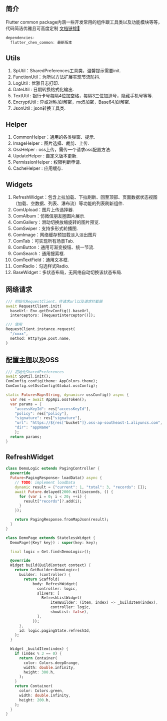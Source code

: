 <a name="HJUr4"></a>
## 简介
Flutter common package内涵一些开发常用的组件跟工具类以及功能模块等等，代码简洁优雅且可高度定制
[文档链接🔗](#%20%E3%80%8AFlutter_Chen_Common%E3%80%8B)
```dart
dependencies:
  flutter_chen_common: 最新版本
```
<a name="rwY8X"></a>
## Utils

1. SpUtil：SharedPreferences工具类，温馨提示需要init.
2. FunctionUtil：为所以方法扩展实现节流防抖.
3. LogUtil : 优雅日志打印.
4. DateUtil : 日期转换格式化输出.
5. TextUtil : 银行卡号每隔4位加空格，每隔3三位加逗号，隐藏手机号等等.
6. EncryptUtil : 异或对称加/解密，md5加密，Base64加/解密.
7. JsonUtil : json转换工具类.
<a name="Mbu4V"></a>
## Helper

1. CommonHelper：通用的各类弹窗、提示.
2. ImageHelper：图片选择、裁剪、上传.
3. OssHelper : oss上传，需传一个请求oss配置方法.
4. UpdateHelper : 自定义版本更新.
5. PermissionHelper : 权限判断申请.
6. CacheHelper : 应用缓存.
<a name="H7AaX"></a>
## Widgets

1. RefreshWidget：包含上拉加载、下拉刷新、回至顶部、页面数据状态视图（加载、空数据、列表、瀑布流）等功能的列表刷新组件.
2. ComUpload：图片上传选择器.
3. ComAlbum：仿微信朋友圈图片展示.
4. ComGallery：滑动切换放缩旋转的图片预览.
5. ComSwiper：支持多形式轮播图.
6. ComImage：网络缓存预加载淡入淡出图片
7. ComTab：可实现所有场景Tab.
8. ComButton：通用可渐变按钮、统一节流.
9. ComSearch：通用搜索框.
10. ComTextField：通用文本框.
11. ComRadio：勾选样式Radio.
12. BaseWidget：多状态布局，无网络自动切换该状态布局.
<a name="fik56"></a>
## 网络请求
```dart
/// 初始化RequestClient，传请求url以及请求拦截器
await RequestClient.init(
  baseUrl: Env.getEnvConfig().baseUrl,
  interceptors: [RequestInterceptor()]);

/// 使用
RequestClient.instance.request(
  "/xxxx",
  method: HttpType.post.name,
)
```
<a name="rL6Tq"></a>
## 配置主题以及OSS
```dart
/// 初始化SharedPreferences
await SpUtil.init();
ComConfig.config(theme: AppColors.theme);
ComConfig.setOssConfig(Global.ossConfig);

static Future<Map<String, dynamic>> ossConfig() async {
  var res = await AppApi.ossToken();
  var params = {
    "accessKeyId": res["accessKeyId"],
    "policy": res["policy"],
    "signature": res["signature"],
    "url": "https://${res["bucket"]}.oss-ap-southeast-1.aliyuncs.com",
    "dir": "appName"
    };
  return params;
}
```
<a name="Iwfny"></a>
## RefreshWidget
```dart
class DemoLogic extends PagingController {
  @override
  Future<PagingResponse> loadData() async {
    // TODO: implement loadData
    dynamic result = {"current": 1, "total": 3, "records": []};
    await Future.delayed(2000.milliseconds, () {
      for (var i = 0; i < 20; ++i) {
        result["records"]?.add(i);
      }
    });

    return PagingResponse.fromMapJson(result);
  }
}

class DemoPage extends StatelessWidget {
  DemoPage({Key? key}) : super(key: key);

  final logic = Get.find<DemoLogic>();

  @override
  Widget build(BuildContext context) {
    return GetBuilder<DemoLogic>(
      builder: (controller) {
        return Scaffold(
            body: RefreshWidget(
              controller: logic,
              slivers: [
                RefreshListWidget(
                    itemBuilder: (item, index) => _buildItem(index),
                    controller: logic,
                    showList: false),
              ],
            ));
      },
      id: logic.pagingState.refreshId,
    );
  }

  Widget _buildItem(index) {
    if (index % 3 == 0) {
      return Container(
        color: Colors.deepOrange,
        width: double.infinity,
        height: 300.h,
      );
    }
    return Container(
      color: Colors.green,
      width: double.infinity,
      height: 200.h,
    );
  }
}
```
